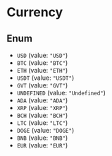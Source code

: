 # Currency

## Enum

* `USD` (value: `"USD"`)
* `BTC` (value: `"BTC"`)
* `ETH` (value: `"ETH"`)
* `USDT` (value: `"USDT"`)
* `GVT` (value: `"GVT"`)
* `UNDEFINED` (value: `"Undefined"`)
* `ADA` (value: `"ADA"`)
* `XRP` (value: `"XRP"`)
* `BCH` (value: `"BCH"`)
* `LTC` (value: `"LTC"`)
* `DOGE` (value: `"DOGE"`)
* `BNB` (value: `"BNB"`)
* `EUR` (value: `"EUR"`)
